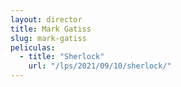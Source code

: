 ```yaml
---
layout: director
title: Mark Gatiss
slug: mark-gatiss
peliculas:
  - title: "Sherlock"
    url: "/lps/2021/09/10/sherlock/"
---
```

